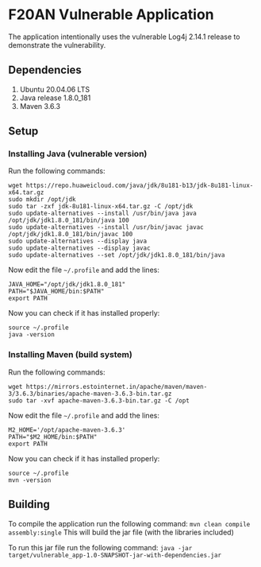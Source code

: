 # F20AN Vulnerable Application

The application intentionally uses the vulnerable Log4j 2.14.1 release to demonstrate the vulnerability.

## Dependencies
1. Ubuntu 20.04.06 LTS
2. Java release 1.8.0_181
3. Maven 3.6.3

## Setup
### Installing Java (vulnerable version)

Run the following commands:
```
wget https://repo.huaweicloud.com/java/jdk/8u181-b13/jdk-8u181-linux-x64.tar.gz
sudo mkdir /opt/jdk
sudo tar -zxf jdk-8u181-linux-x64.tar.gz -C /opt/jdk
sudo update-alternatives --install /usr/bin/java java /opt/jdk/jdk1.8.0_181/bin/java 100
sudo update-alternatives --install /usr/bin/javac javac /opt/jdk/jdk1.8.0_181/bin/javac 100
sudo update-alternatives --display java
sudo update-alternatives --display javac
sudo update-alternatives --set /opt/jdk/jdk1.8.0_181/bin/java
```

Now edit the file `~/.profile` and add the lines:
```
JAVA_HOME="/opt/jdk/jdk1.8.0_181"
PATH="$JAVA_HOME/bin:$PATH"
export PATH
```

Now you can check if it has installed properly:
```
source ~/.profile
java -version
```

### Installing Maven (build system)
Run the following commands:
```
wget https://mirrors.estointernet.in/apache/maven/maven-3/3.6.3/binaries/apache-maven-3.6.3-bin.tar.gz
sudo tar -xvf apache-maven-3.6.3-bin.tar.gz -C /opt
```

Now edit the file `~/.profile` and add the lines:
```
M2_HOME='/opt/apache-maven-3.6.3'
PATH="$M2_HOME/bin:$PATH"
export PATH
```

Now you can check if it has installed properly:
```
source ~/.profile
mvn -version
```

## Building
To compile the application run the following command:
`mvn clean compile assembly:single`
This will build the jar file (with the libraries included)

To run this jar file run the following command:
`java -jar target/vulnerable_app-1.0-SNAPSHOT-jar-with-dependencies.jar`
